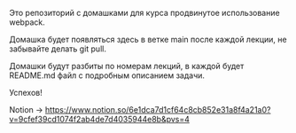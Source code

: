 Это репозиторий с домашками для курса продвинутое использование webpack.

Домашка будет появляться здесь в ветке main после каждой лекции, не забывайте делать git pull.

Домашки будут разбиты по номерам лекций, в каждой будет README.md файл с подробным описанием задачи.

Успехов!

Notion -> https://www.notion.so/6e1dca7d1cf64c8cb852e31a8f4a21a0?v=9cfef39cd1074f2ab4de7d4035944e8b&pvs=4

